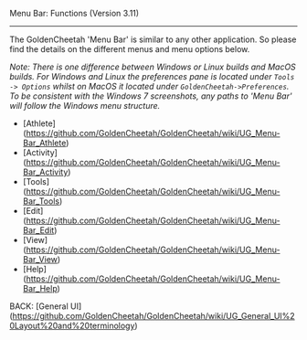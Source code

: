 Menu Bar: Functions (Version 3.11)
***

The GoldenCheetah 'Menu Bar' is similar to any other application. So please find the details on the different menus and menu options below.

_Note: There is one difference between Windows or Linux builds and MacOS builds. For Windows and Linux the preferences pane is located under `Tools -> Options` whilst on MacOS it located under `GoldenCheetah->Preferences`. To be consistent with the Windows 7 screenshots, any paths to 'Menu Bar' will follow the Windows menu structure._

* [Athlete] (https://github.com/GoldenCheetah/GoldenCheetah/wiki/UG_Menu-Bar_Athlete)
* [Activity] (https://github.com/GoldenCheetah/GoldenCheetah/wiki/UG_Menu-Bar_Activity)
* [Tools] (https://github.com/GoldenCheetah/GoldenCheetah/wiki/UG_Menu-Bar_Tools)
* [Edit] (https://github.com/GoldenCheetah/GoldenCheetah/wiki/UG_Menu-Bar_Edit)
* [View] (https://github.com/GoldenCheetah/GoldenCheetah/wiki/UG_Menu-Bar_View)
* [Help] (https://github.com/GoldenCheetah/GoldenCheetah/wiki/UG_Menu-Bar_Help)

BACK: [General UI] (https://github.com/GoldenCheetah/GoldenCheetah/wiki/UG_General_UI%20Layout%20and%20terminology)


